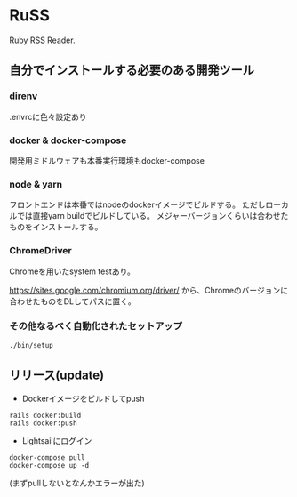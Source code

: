 # RuSS

Ruby RSS Reader.

## 自分でインストールする必要のある開発ツール

### direnv

.envrcに色々設定あり

### docker & docker-compose

開発用ミドルウェアも本番実行環境もdocker-compose

### node & yarn

フロントエンドは本番ではnodeのdockerイメージでビルドする。
ただしローカルでは直接yarn buildでビルドしている。
メジャーバージョンくらいは合わせたものをインストールする。

### ChromeDriver

Chromeを用いたsystem testあり。

https://sites.google.com/chromium.org/driver/
から、Chromeのバージョンに合わせたものをDLしてパスに置く。

### その他なるべく自動化されたセットアップ

```bash
./bin/setup
```

## リリース(update)

* Dockerイメージをビルドしてpush

```
rails docker:build
rails docker:push
```

* Lightsailにログイン

```
docker-compose pull
docker-compose up -d
```

(まずpullしないとなんかエラーが出た)
